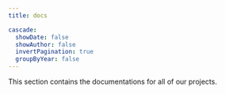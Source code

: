 ```yaml
---
title: docs

cascade:
  showDate: false
  showAuthor: false
  invertPagination: true
  groupByYear: false
---
```


This section contains the documentations for all of our projects.